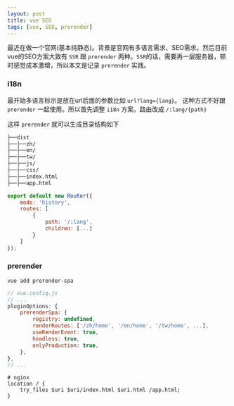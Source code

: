 ```yaml
---
layout: post
title: vue SEO
tags: [vue, SEO, prerender]
---
```


最近在做一个官网(基本纯静态)。背景是官网有多语言需求、SEO需求。然后目前vue的SEO方案大致有 `SSR` 跟 `prerender` 两种。`SSR`的话，需要再一层服务器，顿时感觉成本激增，所以本文是记录 `prerender` 实践。

### i18n

最开始多语言标示是放在url后面的参数比如 `url?lang={lang}`。 这种方式不好跟 `prerender` 一起使用。所以首先调整 `i18n` 方案。路由改成 `/:lang/{path}` 

这样 `prerender` 就可以生成目录结构如下

```bash
├──dist
├──├──zh/
├──├──en/
├──├──tw/
├──├──js/
├──├──css/
├──├──index.html
├──├──app.html
```

```js
export default new Router({
    mode: 'history',
    routes: [
        {
            path: '/:lang',
            children: [...]
        }
    ]
});
```

### prerender

```shell
vue add prerender-spa
```

```js
// vue.config.js
// ...
pluginOptions: {
    prerenderSpa: {
        registry: undefined,
        renderRoutes: ['/zh/home', '/en/home', '/tw/home', ...],
        useRenderEvent: true,
        headless: true,
        onlyProduction: true,
    },
},
// ...
```

```nginx
# nginx
location / {
    try_files $uri $uri/index.html $uri.html /app.html;
}
```

